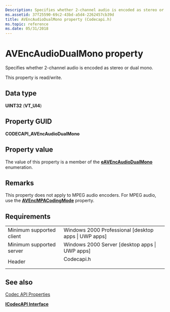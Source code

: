 ```yaml
---
Description: Specifies whether 2-channel audio is encoded as stereo or dual mono.
ms.assetid: 37f25590-69c2-43bd-a5d4-2262457cb39d
title: AVEncAudioDualMono property (Codecapi.h)
ms.topic: reference
ms.date: 05/31/2018
---
```


# AVEncAudioDualMono property

Specifies whether 2-channel audio is encoded as stereo or dual mono.

This property is read/write.

## Data type

**UINT32** (**VT\_UI4**)

## Property GUID

**CODECAPI\_AVEncAudioDualMono**

## Property value

The value of this property is a member of the [**eAVEncAudioDualMono**](https://msdn.microsoft.com/library/Dd388765(v=VS.85).aspx) enumeration.

## Remarks

This property does not apply to MPEG audio encoders. For MPEG audio, use the [**AVEncMPACodingMode**](avencmpacodingmode-property.md) property.

## Requirements



|                                     |                                                                                       |
|-------------------------------------|---------------------------------------------------------------------------------------|
| Minimum supported client<br/> | Windows 2000 Professional \[desktop apps \| UWP apps\]<br/>                     |
| Minimum supported server<br/> | Windows 2000 Server \[desktop apps \| UWP apps\]<br/>                           |
| Header<br/>                   | <dl> <dt>Codecapi.h</dt> </dl> |



## See also

<dl> <dt>

[Codec API Properties](codec-api-properties.md)
</dt> <dt>

[**ICodecAPI Interface**](/windows/desktop/api/Strmif/nn-strmif-icodecapi)
</dt> </dl>

 

 




